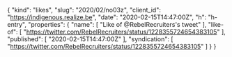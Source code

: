 {
  "kind": "likes",
  "slug": "2020/02/no03z",
  "client_id": "https://indigenous.realize.be",
  "date": "2020-02-15T14:47:00Z",
  "h": "h-entry",
  "properties": {
    "name": [
      "Like of @RebelRecruiters's tweet"
    ],
    "like-of": [
      "https://twitter.com/RebelRecruiters/status/1228355724654383105"
    ],
    "published": [
      "2020-02-15T14:47:00Z"
    ],
    "syndication": [
      "https://twitter.com/RebelRecruiters/status/1228355724654383105"
    ]
  }
}
